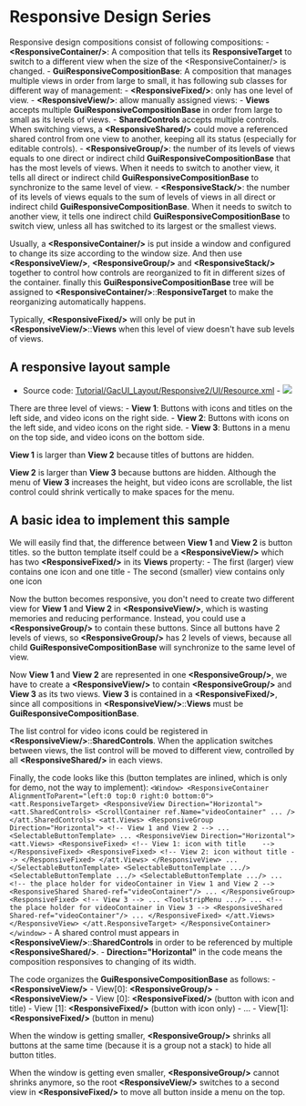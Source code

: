 # Responsive Design Series

Responsive design compositions consist of following compositions: - **\<ResponsiveContainer/\>**: A composition that tells its **ResponsiveTarget** to switch to a different view when the size of the \<ResponsiveContainer/\> is changed. - **GuiResponsiveCompositionBase**: A composition that manages multiple views in order from large to small, it has following sub classes for different way of management: - **\<ResponsiveFixed/\>**: only has one level of view. - **\<ResponsiveView/\>**: allow manually assigned views: - **Views** accepts multiple **GuiResponsiveCompositionBase** in order from large to small as its levels of views. - **SharedControls** accepts multiple controls. When switching views, a **\<ResponsiveShared/\>** could move a referenced shared control from one view to another, keeping all its status (especially for editable controls). - **\<ResponsiveGroup/\>**: the number of its levels of views equals to one direct or indirect child **GuiResponsiveCompositionBase** that has the most levels of views. When it needs to switch to another view, it tells all direct or indirect child **GuiResponsiveCompositionBase** to synchronize to the same level of view. - **\<ResponsiveStack/\>**: the number of its levels of views equals to the sum of levels of views in all direct or indirect child **GuiResponsiveCompositionBase**. When it needs to switch to another view, it tells one indirect child **GuiResponsiveCompositionBase** to switch view, unless all has switched to its largest or the smallest views.

Usually, a **\<ResponsiveContainer/\>** is put inside a window and configured to change its size according to the window size. And then use **\<ResponsiveView/\>**, **\<ResponsiveGroup/\>** and **\<ResponsiveStack/\>** together to control how controls are reorganized to fit in different sizes of the container. finally this **GuiResponsiveCompositionBase** tree will be assigned to **\<ResponsiveContainer/\>**::**ResponsiveTarget** to make the reorganizing automatically happens.

Typically, **\<ResponsiveFixed/\>** will only be put in **\<ResponsiveView/\>**::**Views** when this level of view doesn't have sub levels of views.

## A responsive layout sample

- Source code: [Tutorial/GacUI_Layout/Responsive2/UI/Resource.xml](https://github.com/vczh-libraries/Release/blob/master/Tutorial/GacUI_Layout/Responsive2/UI/Resource.xml) - ![](https://gaclib.net/doc/gacui/kb_compositions_responsive_2.gif)

There are three level of views: - **View 1**: Buttons with icons and titles on the left side, and video icons on the right side. - **View 2**: Buttons with icons on the left side, and video icons on the right side. - **View 3**: Buttons in a menu on the top side, and video icons on the bottom side.

**View 1** is larger than **View 2** because titles of buttons are hidden.

**View 2** is larger than **View 3** because buttons are hidden. Although the menu of **View 3** increases the height, but video icons are scrollable, the list control could shrink vertically to make spaces for the menu.

## A basic idea to implement this sample

We will easily find that, the difference between **View 1** and **View 2** is button titles. so the button template itself could be a **\<ResponsiveView/\>** which has two **\<ResponsiveFixed/\>** in its **Views** property: - The first (larger) view contains one icon and one title - The second (smaller) view contains only one icon

Now the button becomes responsive, you don't need to create two different view for **View 1** and **View 2** in **\<ResponsiveView/\>**, which is wasting memories and reducing performance. Instead, you could use a **\<ResponsiveGroup/\>** to contain these buttons. Since all buttons have 2 levels of views, so **\<ResponsiveGroup/\>** has 2 levels of views, because all child **GuiResponsiveCompositionBase** will synchronize to the same level of view.

Now **View 1** and **View 2** are represented in one **\<ResponsiveGroup/\>**, we have to create a **\<ResponsiveView/\>** to contain **\<ResponsiveGroup/\>** and **View 3** as its two views. **View 3** is contained in a **\<ResponsiveFixed/\>**, since all compositions in **\<ResponsiveView/\>**::**Views** must be **GuiResponsiveCompositionBase**.

The list control for video icons could be registered in **\<ResponsiveView/\>**::**SharedControls**. When the application switches between views, the list control will be moved to different view, controlled by all **\<ResponsiveShared/\>** in each views.

Finally, the code looks like this (button templates are inlined, which is only for demo, not the way to implement): ``` <Window> <ResponsiveContainer AlignmentToParent="left:0 top:0 right:0 bottom:0"> <att.ResponsiveTarget> <ResponsiveView Direction="Horizontal"> <att.SharedControls> <ScrollContainer ref.Name="videoContainer" ... /> </att.SharedControls> <att.Views> <ResponsiveGroup Direction="Horizontal"> <!-- View 1 and View 2 --> ... <SelectableButtonTemplate> ... <ResponsiveView Direction="Horizontal"> <att.Views> <ResponsiveFixed> <!-- View 1: icon with title    --> </ResponsiveFixed> <ResponsiveFixed> <!-- View 2: icon without title --> </ResponsiveFixed> </att.Views> </ResponsiveView> ... </SelectableButtonTemplate> <SelectableButtonTemplate .../> <SelectableButtonTemplate .../> <SelectableButtonTemplate .../> ... <!-- the place holder for videoContainer in View 1 and View 2 --> <ResponsiveShared Shared-ref="videoContainer"/> ... </ResponsiveGroup> <ResponsiveFixed> <!-- View 3 --> ... <ToolstripMenu .../> ... <!-- the place holder for videoContainer in View 3 --> <ResponsiveShared Shared-ref="videoContainer"/> ... </ResponsiveFixed> </att.Views> </ResponsiveView> </att.ResponsiveTarget> </ResponsiveContainer> </window> ``` - A shared control must appears in **\<ResponsiveView/\>**::**SharedControls** in order to be referenced by multiple **\<ResponsiveShared/\>**. - **Direction="Horizontal"** in the code means the composition responsives to changing of its width.

The code organizes the **GuiResponsiveCompositionBase** as follows: - **\<ResponsiveView/\>** - View[0]: **\<ResponsiveGroup/\>** - **\<ResponsiveView/\>** - View [0]: **\<ResponsiveFixed/\>** (button with icon and title) - View [1]: **\<ResponsiveFixed/\>** (button with icon only) - ... - View[1]: **\<ResponsiveFixed/\>** (button in menu)

When the window is getting smaller, **\<ResponsiveGroup/\>** shrinks all buttons at the same time (because it is a group not a stack) to hide all button titles.

When the window is getting even smaller, **\<ResponsiveGroup/\>** cannot shrinks anymore, so the root **\<ResponsiveView/\>** switches to a second view in **\<ResponsiveFixed/\>** to move all button inside a menu on the top.

